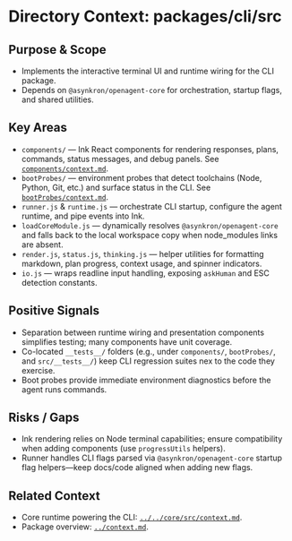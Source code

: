 # Directory Context: packages/cli/src

## Purpose & Scope

- Implements the interactive terminal UI and runtime wiring for the CLI package.
- Depends on `@asynkron/openagent-core` for orchestration, startup flags, and shared utilities.

## Key Areas

- `components/` — Ink React components for rendering responses, plans, commands, status messages, and debug panels. See [`components/context.md`](components/context.md).
- `bootProbes/` — environment probes that detect toolchains (Node, Python, Git, etc.) and surface status in the CLI. See [`bootProbes/context.md`](bootProbes/context.md).
- `runner.js` & `runtime.js` — orchestrate CLI startup, configure the agent runtime, and pipe events into Ink.
- `loadCoreModule.js` — dynamically resolves `@asynkron/openagent-core` and falls back to the local workspace copy when node_modules links are absent.
- `render.js`, `status.js`, `thinking.js` — helper utilities for formatting markdown, plan progress, context usage, and spinner indicators.
- `io.js` — wraps readline input handling, exposing `askHuman` and ESC detection constants.

## Positive Signals

- Separation between runtime wiring and presentation components simplifies testing; many components have unit coverage.
- Co-located `__tests__/` folders (e.g., under `components/`, `bootProbes/`, and `src/__tests__/`) keep CLI regression suites nex
  to the code they exercise.
- Boot probes provide immediate environment diagnostics before the agent runs commands.

## Risks / Gaps

- Ink rendering relies on Node terminal capabilities; ensure compatibility when adding components (use `progressUtils` helpers).
- Runner handles CLI flags parsed via `@asynkron/openagent-core` startup flag helpers—keep docs/code aligned when adding new flags.

## Related Context

- Core runtime powering the CLI: [`../../core/src/context.md`](../../core/src/context.md).
- Package overview: [`../context.md`](../context.md).
